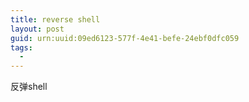 ```yaml
---
title: reverse shell
layout: post
guid: urn:uuid:09ed6123-577f-4e41-befe-24ebf0dfc059
tags:
  - 
---
```



反弹shell